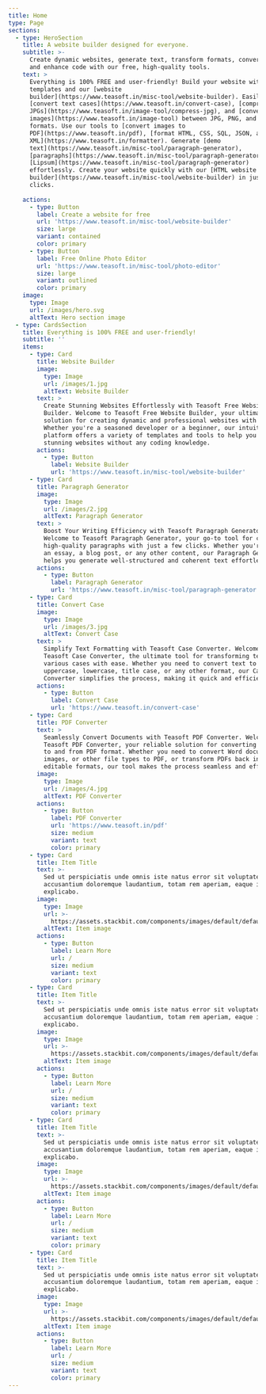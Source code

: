 ```yaml
---
title: Home
type: Page
sections:
  - type: HeroSection
    title: A website builder designed for everyone.
    subtitle: >-
      Create dynamic websites, generate text, transform formats, convert images,
      and enhance code with our free, high-quality tools.
    text: >
      Everything is 100% FREE and user-friendly! Build your website with free
      templates and our [website
      builder](https://www.teasoft.in/misc-tool/website-builder). Easily
      [convert text cases](https://www.teasoft.in/convert-case), [compress
      JPGs](https://www.teasoft.in/image-tool/compress-jpg), and [convert
      images](https://www.teasoft.in/image-tool) between JPG, PNG, and WebP
      formats. Use our tools to [convert images to
      PDF](https://www.teasoft.in/pdf), [format HTML, CSS, SQL, JSON, and
      XML](https://www.teasoft.in/formatter). Generate [demo
      text](https://www.teasoft.in/misc-tool/paragraph-generator),
      [paragraphs](https://www.teasoft.in/misc-tool/paragraph-generator), and
      [Lipsum](https://www.teasoft.in/misc-tool/paragraph-generator)
      effortlessly. Create your website quickly with our [HTML website
      builder](https://www.teasoft.in/misc-tool/website-builder) in just a few
      clicks.
                                          
    actions:
      - type: Button
        label: Create a website for free
        url: 'https://www.teasoft.in/misc-tool/website-builder'
        size: large
        variant: contained
        color: primary
      - type: Button
        label: Free Online Photo Editor
        url: 'https://www.teasoft.in/misc-tool/photo-editor'
        size: large
        variant: outlined
        color: primary
    image:
      type: Image
      url: /images/hero.svg
      altText: Hero section image
  - type: CardsSection
    title: Everything is 100% FREE and user-friendly!
    subtitle: ''
    items:
      - type: Card
        title: Website Builder
        image:
          type: Image
          url: /images/1.jpg
          altText: Website Builder
        text: >
          Create Stunning Websites Effortlessly with Teasoft Free Website
          Builder. Welcome to Teasoft Free Website Builder, your ultimate
          solution for creating dynamic and professional websites with ease.
          Whether you're a seasoned developer or a beginner, our intuitive
          platform offers a variety of templates and tools to help you build
          stunning websites without any coding knowledge.
        actions:
          - type: Button
            label: Website Builder
            url: 'https://www.teasoft.in/misc-tool/website-builder'
      - type: Card
        title: Paragraph Generator
        image:
          type: Image
          url: /images/2.jpg
          altText: Paragraph Generator
        text: >
          Boost Your Writing Efficiency with Teasoft Paragraph Generator.
          Welcome to Teasoft Paragraph Generator, your go-to tool for creating
          high-quality paragraphs with just a few clicks. Whether you're writing
          an essay, a blog post, or any other content, our Paragraph Generator
          helps you generate well-structured and coherent text effortlessly.
        actions:
          - type: Button
            label: Paragraph Generator
            url: 'https://www.teasoft.in/misc-tool/paragraph-generator'
      - type: Card
        title: Convert Case
        image:
          type: Image
          url: /images/3.jpg
          altText: Convert Case
        text: >
          Simplify Text Formatting with Teasoft Case Converter. Welcome to
          Teasoft Case Converter, the ultimate tool for transforming text into
          various cases with ease. Whether you need to convert text to
          uppercase, lowercase, title case, or any other format, our Case
          Converter simplifies the process, making it quick and efficient.
        actions:
          - type: Button
            label: Convert Case
            url: 'https://www.teasoft.in/convert-case'
      - type: Card
        title: PDF Converter
        text: >
          Seamlessly Convert Documents with Teasoft PDF Converter. Welcome to
          Teasoft PDF Converter, your reliable solution for converting documents
          to and from PDF format. Whether you need to convert Word documents,
          images, or other file types to PDF, or transform PDFs back into
          editable formats, our tool makes the process seamless and efficient.
        image:
          type: Image
          url: /images/4.jpg
          altText: PDF Converter
        actions:
          - type: Button
            label: PDF Converter
            url: 'https://www.teasoft.in/pdf'
            size: medium
            variant: text
            color: primary
      - type: Card
        title: Item Title
        text: >-
          Sed ut perspiciatis unde omnis iste natus error sit voluptatem
          accusantium doloremque laudantium, totam rem aperiam, eaque ipsa quae.
          explicabo.
        image:
          type: Image
          url: >-
            https://assets.stackbit.com/components/images/default/default-image.png
          altText: Item image
        actions:
          - type: Button
            label: Learn More
            url: /
            size: medium
            variant: text
            color: primary
      - type: Card
        title: Item Title
        text: >-
          Sed ut perspiciatis unde omnis iste natus error sit voluptatem
          accusantium doloremque laudantium, totam rem aperiam, eaque ipsa quae.
          explicabo.
        image:
          type: Image
          url: >-
            https://assets.stackbit.com/components/images/default/default-image.png
          altText: Item image
        actions:
          - type: Button
            label: Learn More
            url: /
            size: medium
            variant: text
            color: primary
      - type: Card
        title: Item Title
        text: >-
          Sed ut perspiciatis unde omnis iste natus error sit voluptatem
          accusantium doloremque laudantium, totam rem aperiam, eaque ipsa quae.
          explicabo.
        image:
          type: Image
          url: >-
            https://assets.stackbit.com/components/images/default/default-image.png
          altText: Item image
        actions:
          - type: Button
            label: Learn More
            url: /
            size: medium
            variant: text
            color: primary
      - type: Card
        title: Item Title
        text: >-
          Sed ut perspiciatis unde omnis iste natus error sit voluptatem
          accusantium doloremque laudantium, totam rem aperiam, eaque ipsa quae.
          explicabo.
        image:
          type: Image
          url: >-
            https://assets.stackbit.com/components/images/default/default-image.png
          altText: Item image
        actions:
          - type: Button
            label: Learn More
            url: /
            size: medium
            variant: text
            color: primary
---
```


